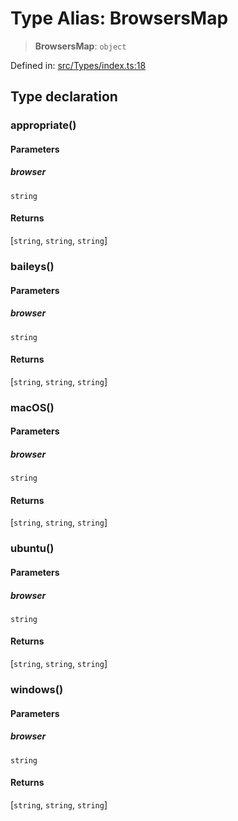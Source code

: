 # Type Alias: BrowsersMap

> **BrowsersMap**: `object`

Defined in: [src/Types/index.ts:18](https://github.com/Riders004/Tv/blob/3d6aaf6f3efb499dc9d0ca82bb24083bb45a8478/src/Types/index.ts#L18)

## Type declaration

### appropriate()

#### Parameters

##### browser

`string`

#### Returns

\[`string`, `string`, `string`\]

### baileys()

#### Parameters

##### browser

`string`

#### Returns

\[`string`, `string`, `string`\]

### macOS()

#### Parameters

##### browser

`string`

#### Returns

\[`string`, `string`, `string`\]

### ubuntu()

#### Parameters

##### browser

`string`

#### Returns

\[`string`, `string`, `string`\]

### windows()

#### Parameters

##### browser

`string`

#### Returns

\[`string`, `string`, `string`\]
